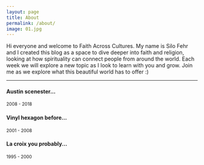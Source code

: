 ```yaml
---
layout: page
title: About
permalink: /about/
image: 01.jpg
---
```


Hi everyone and welcome to Faith Across Cultures. My name is Silo Fehr and I created this blog as a space to dive deeper into faith and religion, looking at how spirituality can connect people from around the world. Each week we will explore a new topic as I look to learn with you and grow. Join me as we explore what this beautiful world has to offer :)
***

#### Austin scenester...
<small>2008 - 2018</small>



#### Vinyl hexagon before...
<small>2001 - 2008</small>



#### La croix you probably...
<small>1995 - 2000</small>


